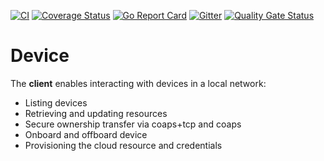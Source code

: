 [![CI](https://github.com/plgd-dev/device/workflows/CI/badge.svg)](https://github.com/plgd-dev/device/actions?query=workflow%3ACI)
[![Coverage Status](https://codecov.io/gh/plgd-dev/device/branch/main/graph/badge.svg)](https://codecov.io/gh/plgd-dev/device)
[![Go Report Card](https://goreportcard.com/badge/plgd-dev/device)](https://goreportcard.com/report/plgd-dev/device)
[![Gitter](https://badges.gitter.im/ocfcloud/Lobby.svg)](https://gitter.im/ocfcloud/Lobby?utm_source=badge&utm_medium=badge&utm_campaign=pr-badge)
[![Quality Gate Status](https://sonarcloud.io/api/project_badges/measure?project=plgd-dev_sdk&metric=alert_status)](https://sonarcloud.io/dashboard?id=plgd-dev_sdk)

# Device

The **client** enables interacting with devices in a local network:
- Listing devices 
- Retrieving and updating resources
- Secure ownership transfer via coaps+tcp and coaps
- Onboard and offboard device
- Provisioning the cloud resource and credentials
